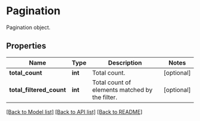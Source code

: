 # Pagination

Pagination object.

## Properties

| Name                     | Type    | Description                                    | Notes      |
| ------------------------ | ------- | ---------------------------------------------- | ---------- |
| **total_count**          | **int** | Total count.                                   | [optional] |
| **total_filtered_count** | **int** | Total count of elements matched by the filter. | [optional] |

[[Back to Model list]](README.md#documentation-for-models) [[Back to API list]](README.md#documentation-for-api-endpoints) [[Back to README]](README.md)
